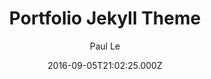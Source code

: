 ---
title: Portfolio Jekyll Theme
github: https://github.com/LeNPaul/portfolio-jekyll-theme
demo: https://lenpaul.github.io/portfolio-jekyll-theme/
author: Paul Le
ssg:
  - Jekyll
cms:
  - No Cms
date: 2016-09-05T21:02:25.000Z
description: Personal portfolio theme powered by Jekyll and GitHub Pages
stale: false
---